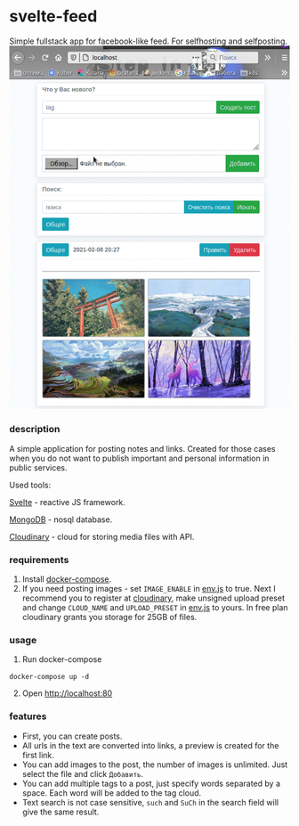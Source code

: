 # svelte-feed

Simple fullstack app for facebook-like feed. For selfhosting and selfposting.
![](svelte-feed.gif)

### description

A simple application for posting notes and links. Created for those cases when you do not want to publish important and personal information in public services.

Used tools:

[Svelte](https://svelte.dev/) - reactive JS framework.

[MongoDB](https://www.mongodb.com) - nosql database.

[Cloudinary](https://cloudinary.com) - cloud for storing media files with API.


### requirements

1. Install [docker-compose](https://docs.docker.com/compose/install/).
2. If you need posting images - set `IMAGE_ENABLE` in [env.js](frontend/src/env.js) to true. Next I recommend you to register at [cloudinary](https://cloudinary.com), make unsigned upload preset and change `CLOUD_NAME` and `UPLOAD_PRESET` in [env.js](frontend/src/env.js) to yours. In free plan cloudinary grants you storage for 25GB of files.

### usage

1. Run docker-compose
```
docker-compose up -d
```
2. Open [http://localhost:80](http://localhost:80)


### features

- First, you can create posts.
- All urls in the text are converted into links, a preview is created for the first link.
- You can add images to the post, the number of images is unlimited. Just select the file and click `Добавить`.
- You can add multiple tags to a post, just specify words separated by a space. Each word will be added to the tag cloud.
- Text search is not case sensitive, `such` and `SuCh` in the search field will give the same result.
